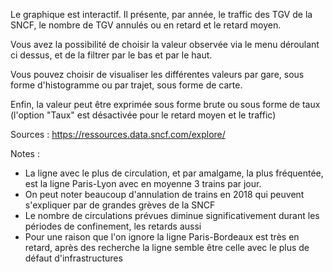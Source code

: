 Le graphique est interactif. Il présente, par année, le traffic des TGV de la SNCF, le nombre de TGV annulés ou en retard et le retard moyen.

Vous avez la possibilité de choisir la valeur observée via le menu déroulant ci dessus, et de la filtrer par le bas et par le haut.

Vous pouvez choisir de visualiser les différentes valeurs par gare, sous forme d'histogramme ou par trajet, sous forme de carte.

Enfin, la valeur peut être exprimée sous forme brute ou sous forme de taux (l'option "Taux" est désactivée pour le retard moyen et le traffic)

Sources : https://ressources.data.sncf.com/explore/

Notes :
* La ligne avec le plus de circulation, et par amalgame, la plus fréquentée, est la ligne Paris-Lyon avec en moyenne 3 trains par jour.
* On peut noter beaucoup d'annulation de trains en 2018 qui peuvent s'expliquer par de grandes grèves de la SNCF
* Le nombre de circulations prévues diminue significativement durant les périodes de confinement, les retards aussi
* Pour une raison que l'on ignore la ligne Paris-Bordeaux est très en retard, après des recherche la ligne semble être celle avec le plus de défaut d'infrastructures
